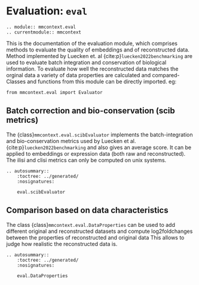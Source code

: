 # Evaluation: `eval`

```{eval-rst}
.. module:: mmcontext.eval
.. currentmodule:: mmcontext

```

This is the documentation of the evaluation module, which comprises methods to evaluate the quality of embeddings and of reconstructed data. Method implemented by Luecken et. al {cite:p}`luecken2022benchmarking` are used to evaluate batch integration and conservation of biological information. To evaluate how well the reconstructed data matches the orginal data a variety of data properties are calculated and compared-
Classes and functions from this module can be directly imported. eg:

```
from mmcontext.eval import Evaluator
```

## Batch correction and bio-conservation (scib metrics)

The {class}`mmcontext.eval.scibEvaluator` implements the batch-integration and bio-conservation metrics used by Luecken et al. {cite:p}`luecken2022benchmarking` and also gives an average score. It can be applied to embeddings or expression data (both raw and reconstructed). The ilisi and clisi metrics can only be computed on unix systems.

```{eval-rst}
.. autosummary::
    :toctree: ../generated/
    :nosignatures:

    eval.scibEvaluator
```

## Comparison based on data characteristics

The class {class}`mmcontext.eval.DataProperties` can be used to add different original and reconstructed datasets and compute log2foldchanges between the properties of reconstructed and original data This allows to judge how realistic the reconstructed data is.

```{eval-rst}
.. autosummary::
    :toctree: ../generated/
    :nosignatures:

    eval.DataProperties
```
